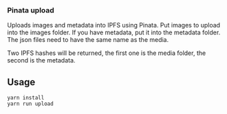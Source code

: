 ### Pinata upload

Uploads images and metadata into IPFS using Pinata. Put images to upload into the images folder. If you have metadata, put it into the metadata folder. The json files need to have the same name as the media.

Two IPFS hashes will be returned, the first one is the media folder, the second is the metadata.


## Usage

```
yarn install
yarn run upload
```
